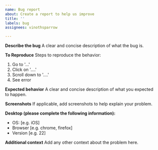 ```yaml
---
name: Bug report
about: Create a report to help us improve
title: ''
labels: bug
assignees: vinothsparrow

---
```


**Describe the bug**
A clear and concise description of what the bug is.

**To Reproduce**
Steps to reproduce the behavior:
1. Go to '...'
2. Click on '....'
3. Scroll down to '....'
4. See error

**Expected behavior**
A clear and concise description of what you expected to happen.

**Screenshots**
If applicable, add screenshots to help explain your problem.

**Desktop (please complete the following information):**
 - OS: [e.g. iOS]
 - Browser [e.g. chrome, firefox]
 - Version [e.g. 22]

**Additional context**
Add any other context about the problem here.
